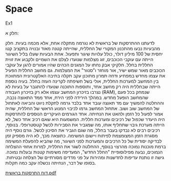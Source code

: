 # Space
Ex1

חלק א:

לדעתנו ההתרסקות של בראשית לא נגרמה מתקלה אחת, אלא מכמה בעיות. חלק מהבעיות נבעו מהתכנון המקורי של החללית, שהייתה קטנה מאוד ובנויה בתקציב קטו יחסית של 100 מיליון דולר, כולל עלויות שיגור ותפעול. אחת הבעיות שעלו בליל השיגור הייתה עם עוקבי הכוכבים, זוג מצלמות שנועדו לצלם את השמיים ולקבוע את זווית החללית בחלל. חלקיקי אבק נחתו על המגנים הכהים שהיו אמורים להגן על עוקבי הכוכבים מאור שמש ישיר, אור מוחזר ו"סנוור" את המצלמות. גם מחשב החללית הפעיל את עצמו מחדש במפתיע ודחה תמרון מתוכנן עקב תקלה בתיבה האלקטרונית המתווכת בין המחשב למערכות החללית, אולי בשל חשיפתה לקרינה העזה בחלל. בעיה נוספת הייתה שבחללית היה רק מחשב אחד, ותוספות התוכנה שנועדו להתגבר על בעיות לא נצרבו בזיכרון המחשב עצמו אלא רק בזיכרון העבודה (RAM), שנמחק בכל פעם שהמחשב הופעל מחדש. במהלך הירידה לפני הירח, אחד ממד התאוצה נכבה, וההחלטה להמשיך עם מד תאוצה עובד אחד בלבד גרמה לתקלת ניווט והביאה לאתחול של המחשב שוב ושוב. אתחול המחשב גרמו לכיבוי המנוע הראשי של החללית, שהיה אמור לפעול כל הזמן ולהאט את הנחיתה. אחד הגורמים העיקריים הנוספים להתרסקות היה היעדר שכפול של רכיבים ומערכות חללית. המשמעות היא שאם רכיב אחד כשל, לא הייתה מערכת גיבוי שתחליף אותו, מה שמגביר את הסבירות לכשל קטסטרופלי. בנוסף, רכיבים רבים לא נבדקו בעבר בחלל, מה שגם הגביר את הסיכון לכשל. גורם נוסף היה מסגרת הזמן המצומצמת לפיתוח ויישום המשימה. כתוצאה מכך, לא היה מספיק זמן לבדיקה יסודית של כל הרכיבים והמערכות לפני השיגור, מה שהביא להפעלת המשימה ברמת מוכנות נמוכה מהרצוי
בנוסף, ההחלטה לשגר את החללית, למרות אחוזי ההצלחה הנמוכים, נבעה מפילוסופיית "החלל החדש", המעדיפה משימות קטנות ובעלות נמוכה. גישה זו נותנת עדיפות לחדשנות ומהירות על פני מדדים מסורתיים של הצלחה ובטיחות. בסופו של דבר, הנחיתה נכשלה עקב כמה תקלות.



[דוח התרסקות בראשית.pdf](https://github.com/Segev955/Space/files/11122489/default.pdf)
